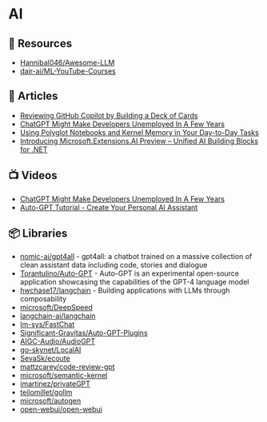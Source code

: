 # AI

## 📘 Resources
- [Hannibal046/Awesome-LLM](https://github.com/Hannibal046/Awesome-LLM)
- [dair-ai/ML-YouTube-Courses](https://github.com/dair-ai/ML-YouTube-Courses)

## 📕 Articles
- [Reviewing GitHub Copilot by Building a Deck of Cards](https://programmingpercy.tech/blog/reviewing-github-copilot-by-building-deck-of-cards/)
- [ChatGPT Might Make Developers Unemployed In A Few Years](https://programmingpercy.tech/blog/chatgpt-might-make-developers-unemployed-in-years/)
- [Using Polyglot Notebooks and Kernel Memory in Your Day-to-Day Tasks](https://nikiforovall.github.io/dotnet/ai/2024/09/11/notebook-agent.html)
- [Introducing Microsoft.Extensions.AI Preview – Unified AI Building Blocks for .NET](https://devblogs.microsoft.com/dotnet/introducing-microsoft-extensions-ai-preview/?WT.mc_id=DT-MVP-7749)

## 📺 Videos
- [ChatGPT Might Make Developers Unemployed In A Few Years](https://www.youtube.com/watch?v=C6tRcvY5xZg)
- [Auto-GPT Tutorial - Create Your Personal AI Assistant ](https://www.youtube.com/watch?v=jn8n212l3PQ)


## 📦 Libraries
- [nomic-ai/gpt4all](https://github.com/nomic-ai/gpt4all) - gpt4all: a chatbot trained on a massive collection of clean assistant data including code, stories and dialogue
- [Torantulino/Auto-GPT](https://github.com/Torantulino/Auto-GPT) - Auto-GPT is an experimental open-source application showcasing the capabilities of the GPT-4 language model
- [hwchase17/langchain](https://github.com/hwchase17/langchain) - Building applications with LLMs through composability
- [microsoft/DeepSpeed](https://github.com/microsoft/DeepSpeed)
- [langchain-ai/langchain](https://github.com/langchain-ai/langchain)
- [lm-sys/FastChat](https://github.com/lm-sys/FastChat)
- [Significant-Gravitas/Auto-GPT-Plugins](https://github.com/Significant-Gravitas/Auto-GPT-Plugins)
- [AIGC-Audio/AudioGPT](https://github.com/AIGC-Audio/AudioGPT)
- [go-skynet/LocalAI](https://github.com/go-skynet/LocalAI)
- [SevaSk/ecoute](https://github.com/SevaSk/ecoute)
- [mattzcarey/code-review-gpt](https://github.com/mattzcarey/code-review-gpt)
- [microsoft/semantic-kernel](https://github.com/microsoft/semantic-kernel)
- [imartinez/privateGPT](https://github.com/imartinez/privateGPT)
- [teilomillet/gollm](https://github.com/teilomillet/gollm)
- [microsoft/autogen](https://github.com/microsoft/autogen)
- [open-webui/open-webui](https://github.com/open-webui/open-webui)